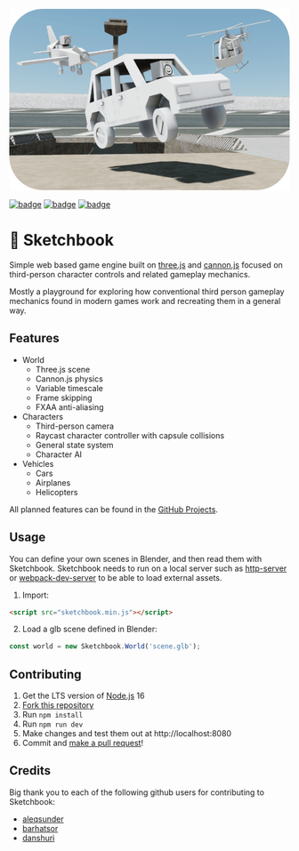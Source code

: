 <p align="center">
	<a><img src="./src/img/thumbnail.png"></a>
	<br>
</p>

[![badge](https://img.shields.io/npm/v/sketchbook?style=flat-square)](https://www.npmjs.com/package/sketchbook)
[![badge](https://img.shields.io/travis/swift502/sketchbook?style=flat-square)](https://travis-ci.org/swift502/Sketchbook)
[![badge](https://img.shields.io/discord/730763393325334628?label=discord&style=flat-square)](https://discord.gg/fGuEqCe)

# 📒 Sketchbook

Simple web based game engine built on [three.js](https://github.com/mrdoob/three.js) and [cannon.js](https://github.com/schteppe/cannon.js) focused on third-person character controls and related gameplay mechanics.

Mostly a playground for exploring how conventional third person gameplay mechanics found in modern games work and recreating them in a general way.

## Features

* World
	* Three.js scene
	* Cannon.js physics
	* Variable timescale
	* Frame skipping
	* FXAA anti-aliasing
* Characters
	* Third-person camera
	* Raycast character controller with capsule collisions
	* General state system
	* Character AI
* Vehicles
	* Cars
	* Airplanes
	* Helicopters

All planned features can be found in the [GitHub Projects](https://github.com/swift502/Sketchbook/projects).

## Usage

You can define your own scenes in Blender, and then read them with Sketchbook. Sketchbook needs to run on a local server such as [http-server](https://www.npmjs.com/package/http-server) or [webpack-dev-server](https://github.com/webpack/webpack-dev-server) to be able to load external assets.

<!-- #### Script tag -->

1. Import:

```html
<script src="sketchbook.min.js"></script>
```

2. Load a glb scene defined in Blender:

```javascript
const world = new Sketchbook.World('scene.glb');
```

<!--

#### NPM

1. Install:

```
npm i sketchbook
```

2. Import:

```javascript
import { World } from 'sketchbook';
```

3. Load a glb scene defined in Blender:

```javascript
const world = new World('scene.glb');
```

-->

## Contributing

1. Get the LTS version of [Node.js](https://nodejs.org/en/) 16
2. [Fork this repository](https://help.github.com/en/github/getting-started-with-github/fork-a-repo)
3. Run `npm install`
4. Run `npm run dev`
5. Make changes and test them out at http://localhost:8080
6. Commit and [make a pull request](https://help.github.com/en/github/collaborating-with-issues-and-pull-requests/creating-a-pull-request-from-a-fork)!

## Credits

Big thank you to each of the following github users for contributing to Sketchbook:

- [aleqsunder](https://github.com/aleqsunder)
- [barhatsor](https://github.com/barhatsor)
- [danshuri](https://github.com/danshuri)
